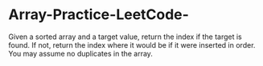# Array-Practice-LeetCode-
Given a sorted array and a target value, return the index if the target is found. If not, return the index where it would be if it were inserted in order.  You may assume no duplicates in the array.
